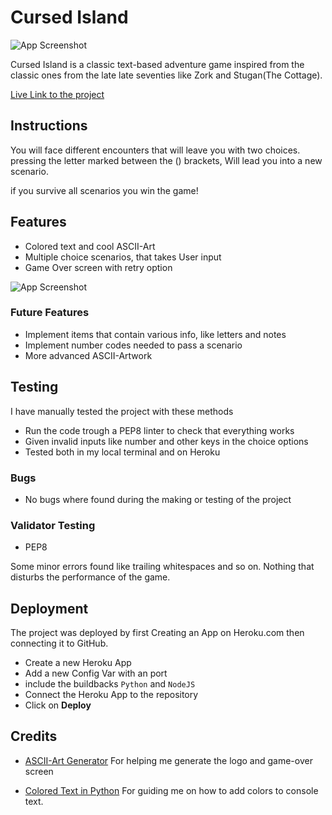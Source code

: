 
# Cursed Island

![App Screenshot](https://www.simpleimageresizer.com/_uploads/photos/fd48d8b6/cursedlogo2_99.png)


Cursed Island is a classic text-based adventure game inspired from the classic ones from the late late seventies like Zork and Stugan(The Cottage).

[Live Link to the project](https://cursed-island.herokuapp.com/)


## Instructions

You will face different encounters that will leave you with two choices.
pressing the letter marked between the () brackets, Will lead you into a new scenario.

if you survive all scenarios you win the game!
## Features

- Colored text and cool ASCII-Art
- Multiple choice scenarios, that takes User input
- Game Over screen with retry option

![App Screenshot](https://www.simpleimageresizer.com/_uploads/photos/fd48d8b6/gameop2_99.png)

### Future Features

- Implement items that contain various info, like letters and notes
- Implement number codes needed to pass a scenario
- More advanced ASCII-Artwork





## Testing

I have manually tested the project with these methods

- Run the code trough a PEP8 linter to check that everything works
- Given invalid inputs like number and other keys in the choice options
- Tested both in my local terminal and on Heroku


### Bugs

- No bugs where found during the making or testing of the project


### Validator Testing

- PEP8

 Some minor errors found like trailing whitespaces and so on.
 Nothing that disturbs the performance of the game. 
## Deployment

The project was deployed by first Creating an App on Heroku.com then connecting it
to GitHub.

- Create a new Heroku App
- Add a new Config Var with an port
- include the buildbacks `Python` and `NodeJS`
- Connect the Heroku App to the repository
- Click on **Deploy**


## Credits

- [ASCII-Art Generator](https://patorjk.com/software/taag/) For helping me generate the logo and game-over screen

- [Colored Text in Python](https://www.studytonight.com/python-howtos/how-to-print-colored-text-in-python) For guiding me on how to add colors to console text.